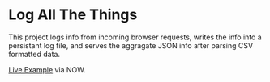# Log All The Things

This project logs info from incoming browser requests, writes the info into a persistant log file, and serves the aggragate JSON info after parsing CSV formatted data.

[Live Example](https://log-all-the-things-ldpuqbruui.now.sh/) via NOW.